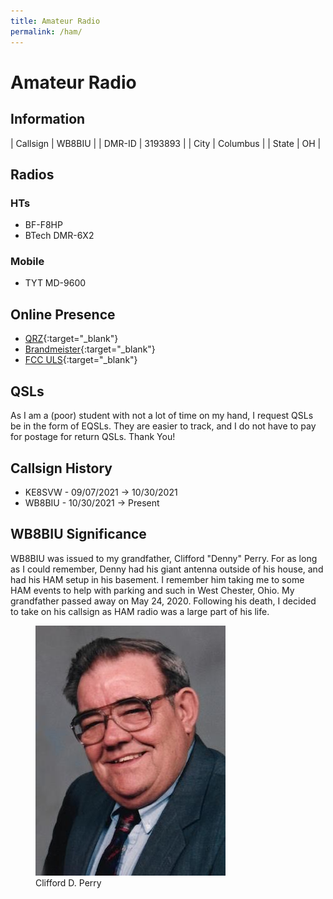 ```yaml
---
title: Amateur Radio
permalink: /ham/
---
```

# Amateur Radio

## Information

| Callsign | WB8BIU  |
| DMR-ID   | 3193893 |
| City     | Columbus  |
| State    | OH      |

## Radios

### HTs

- BF-F8HP
- BTech DMR-6X2

### Mobile

- TYT MD-9600

## Online Presence
- [QRZ](https://www.qrz.com/db/wb8biu){:target="_blank"}
- [Brandmeister](https://brandmeister.network/index.php?page=profile&call=WB8BIU){:target="_blank"}
- [FCC ULS](https://wireless2.fcc.gov/UlsApp/UlsSearch/license.jsp?licKey=4517311){:target="_blank"}

## QSLs

As I am a (poor) student with not a lot of time on my hand, I request QSLs be in the form of EQSLs.  They are easier to track, and I do not have to pay for postage for return QSLs.  Thank You!

## Callsign History
- KE8SVW - 09/07/2021  → 10/30/2021
- WB8BIU - 10/30/2021 → Present

## WB8BIU Significance

WB8BIU was issued to my grandfather, Clifford "Denny" Perry.  For as long as I could remember, Denny had his giant antenna outside of his house, and had his HAM setup in his basement.  I remember him taking me to some HAM events to help with parking and such in West Chester, Ohio.  My grandfather passed away on May 24, 2020.  Following his death, I decided to take on his callsign as HAM radio was a large part of his life.
<figure>
<img src="/assets/img/clifford-d-perry.jfif" alt="Clifford D. Perry"/>
    <figcaption>Clifford D. Perry</figcaption>
</figure>
